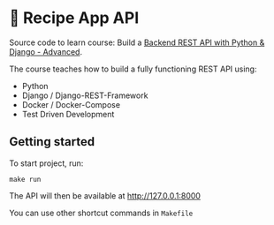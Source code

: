 # 🍲 Recipe App API

Source code to learn course: Build a [Backend REST API with Python & Django - Advanced](https://londonappdeveloper.com/product/build-a-backend-rest-api-with-python-django-advanced/).

The course teaches how to build a fully functioning REST API using:

 - Python
 - Django / Django-REST-Framework
 - Docker / Docker-Compose
 - Test Driven Development

## Getting started

To start project, run:

```
make run
```

The API will then be available at http://127.0.0.1:8000

You can use other shortcut commands in `Makefile`
